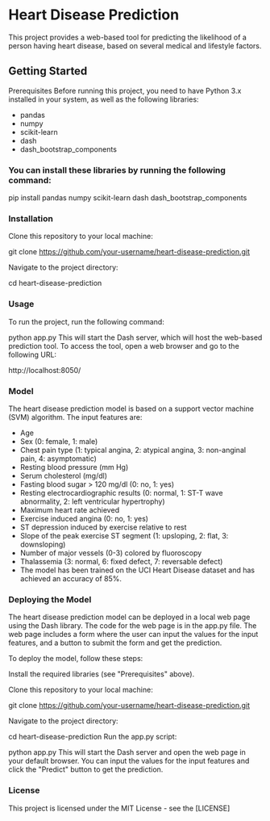 # Heart Disease Prediction
This project provides a web-based tool for predicting the likelihood of a person having heart disease, based on several medical and lifestyle factors.

## Getting Started
Prerequisites
Before running this project, you need to have Python 3.x installed in your system, as well as the following libraries:

* pandas
* numpy
* scikit-learn
* dash
* dash_bootstrap_components
### You can install these libraries by running the following command:

pip install pandas numpy scikit-learn dash dash_bootstrap_components

### Installation
Clone this repository to your local machine:

git clone https://github.com/your-username/heart-disease-prediction.git

Navigate to the project directory:

cd heart-disease-prediction

### Usage
To run the project, run the following command:

python app.py
This will start the Dash server, which will host the web-based prediction tool. To access the tool, open a web browser and go to the following URL:

http://localhost:8050/

### Model
The heart disease prediction model is based on a support vector machine (SVM) algorithm. The input features are:

* Age
* Sex (0: female, 1: male)
* Chest pain type (1: typical angina, 2: atypical angina, 3: non-anginal pain, 4: asymptomatic)
* Resting blood pressure (mm Hg)
* Serum cholesterol (mg/dl)
* Fasting blood sugar > 120 mg/dl (0: no, 1: yes)
* Resting electrocardiographic results (0: normal, 1: ST-T wave abnormality, 2: left ventricular hypertrophy)
* Maximum heart rate achieved
* Exercise induced angina (0: no, 1: yes)
* ST depression induced by exercise relative to rest
* Slope of the peak exercise ST segment (1: upsloping, 2: flat, 3: downsloping)
* Number of major vessels (0-3) colored by fluoroscopy
* Thalassemia (3: normal, 6: fixed defect, 7: reversable defect)
* The model has been trained on the UCI Heart Disease dataset and has achieved an accuracy of 85%.

### Deploying the Model
The heart disease prediction model can be deployed in a local web page using the Dash library. The code for the web page is in the app.py file. The web page includes a form where the user can input the values for the input features, and a button to submit the form and get the prediction.

To deploy the model, follow these steps:

Install the required libraries (see "Prerequisites" above).

Clone this repository to your local machine:

git clone https://github.com/your-username/heart-disease-prediction.git

Navigate to the project directory:

cd heart-disease-prediction
Run the app.py script:

python app.py
This will start the Dash server and open the web page in your default browser. You can input the values for the input features and click the "Predict" button to get the prediction.

### License
This project is licensed under the MIT License - see the [LICENSE]
